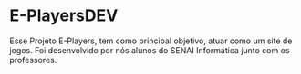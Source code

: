 # E-PlayersDEV
Esse Projeto E-Players, tem como principal objetivo, atuar como um site de jogos. Foi desenvolvido por nós alunos do SENAI Informática junto com os professores.
